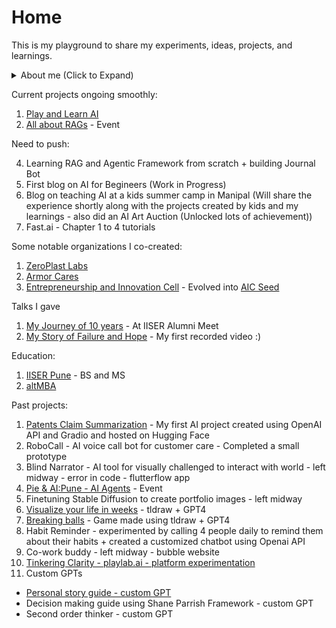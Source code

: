 # Home
This is my playground to share my experiments, ideas, projects, and learnings.

<details>
  <summary>About me (Click to Expand)</summary>
  <ul>
    <li>Research Scientist by training - 5 years of IISER Pune</li>
    <li>Entrepreneur at heart - Started ZeroPlast Labs, Armor Cares, and Entrepreneurship and Innovation Cell</li>
    <li>Builder by profession - I love to build and create projects.</li>
    <li>Currently, I am deep diving into the AI world (Generative AI - LLMs, Multimodals, etc.; Deep learning and Machine Learning).</li>
    <li>I am learning through online courses, building projects, experimenting with models and developing curated learning materials for kids and teachers.</li>
    <li>I am also working on building a community in Pune of passionate AI Hackers by organizing talks, workshops, and project showcases.</li>
    <li>Also trying to understand how to structure my learning - part of Reinventing Education Cohort.</li>
  </ul>
  <p>Contact: adityakabra47@gmail.com</p>
</details>

Current projects ongoing smoothly:
1. [Play and Learn AI](https://aditya-kabra.github.io/PLAI/)
2. [All about RAGs](https://lu.ma/fadg2fpa) - Event

Need to push:

4. Learning RAG and Agentic Framework from scratch + building Journal Bot
5. First blog on AI for Begineers (Work in Progress)
6. Blog on teaching AI at a kids summer camp in Manipal 
(Will share the experience shortly along with the projects created by kids and my learnings - also did an AI Art Auction (Unlocked lots of achievement))
7. Fast.ai - Chapter 1 to 4 tutorials

Some notable organizations I co-created:
1. [ZeroPlast Labs](https://www.zeroplastlabs.com/)
2. [Armor Cares](https://adityakabra47.wixsite.com/armorcare)
3. [Entrepreneurship and Innovation Cell](https://eiciiserpune.wordpress.com/) - Evolved into [AIC Seed](https://seedforstartup.in/)

Talks I gave
1. [My Journey of 10 years](https://www.youtube.com/live/rHtG5lr45Js?si=xI0bNMh399q5q11C&t=4639) - At IISER Alumni Meet
2. [My Story of Failure and Hope](https://vimeo.com/801135649) - My first recorded video :)

Education:
1. [IISER Pune](https://www.iiserpune.ac.in/) - BS and MS
2. [altMBA](https://altmba.com/)

Past projects:
1. [Patents Claim Summarization](https://huggingface.co/spaces/adityakabra/Patent-AI-V1) - My first AI project created using OpenAI API and Gradio and hosted on Hugging Face
2. RoboCall - AI voice call bot for customer care - Completed a small prototype
3. Blind Narrator - AI tool for visually challenged to interact with world - left midway - error in code - flutterflow app
4. [Pie & AI:Pune - AI Agents](https://www.eventbrite.com/e/pie-ai-pune-ai-agents-tickets-938380901537) - Event
5. Finetuning Stable Diffusion to create portfolio images - left midway
6. [Visualize your life in weeks](https://makereal.tldraw.link/6HG6RNGE2zDGpmVaoQazk) - tldraw + GPT4
7. [Breaking balls](https://makereal.tldraw.link/1MQ1eHb4kQ6GNxf-Wme2m) - Game made using tldraw + GPT4
8. Habit Reminder - experimented by calling 4 people daily to remind them about their habits + created a customized chatbot using Openai API
9. Co-work buddy - left midway - bubble website
10. [Tinkering Clarity - playlab.ai - platform experimentation](https://www.playlab.ai/project/clxwuiycx02tgwqqw9o1izmru) 
11.  Custom GPTs
- [Personal story guide - custom GPT](https://chatgpt.com/g/g-MjgP22oNZ-personal-story-guide)
- Decision making guide using Shane Parrish Framework - custom GPT
- Second order thinker - custom GPT
